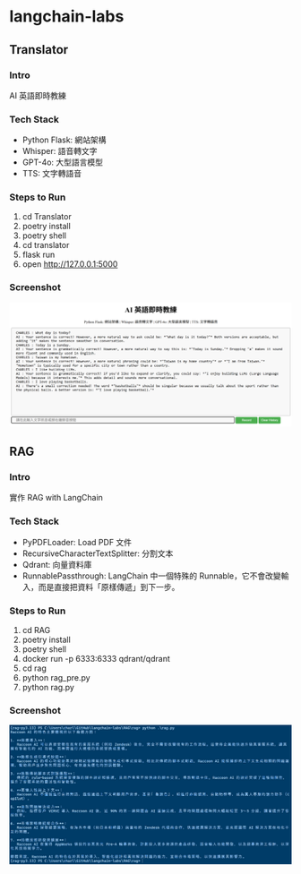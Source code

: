# langchain-labs

## Translator

### Intro
AI 英語即時教練

### Tech Stack
- Python Flask: 網站架構
- Whisper: 語音轉文字
- GPT-4o: 大型語言模型
- TTS: 文字轉語音

### Steps to Run
1. cd Translator
2. poetry install
3. poetry shell
4. cd translator
5. flask run
6. open http://127.0.0.1:5000

### Screenshot
![alt text](Screenshots/translator.png)

## RAG

### Intro
實作 RAG with LangChain

### Tech Stack
- PyPDFLoader: Load PDF 文件
- RecursiveCharacterTextSplitter: 分割文本
- Qdrant: 向量資料庫
- RunnablePassthrough: LangChain 中一個特殊的 Runnable，它不會改變輸入，而是直接把資料「原樣傳遞」到下一步。

### Steps to Run
1. cd RAG
2. poetry install
3. poetry shell
4. docker run -p 6333:6333 qdrant/qdrant
5. cd rag
6. python rag_pre.py
7. python rag.py

### Screenshot
![alt text](Screenshots/rag_blue.png)
